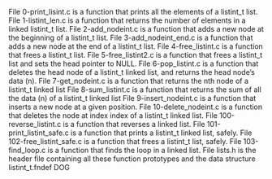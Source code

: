  
File 0-print_lisint.c is a function that prints all the elements of a listint_t list.
File 1-listint_len.c is a function that returns the number of elements in a linked listint_t list.
File 2-add_nodeint.c is a function that adds a new node at the beginning of a listint_t list.
File 3-add_nodeint_end.c is a function that adds a new node at the end of a listint_t list.
File 4-free_listint.c is a function that frees a listint_t list.
File 5-free_listint2.c is a function that frees a listint_t list and sets the head pointer to NULL.
File 6-pop_listint.c is a function that deletes the head node of a listint_t linked list, and returns the head node’s data (n).
File 7-get_nodeint.c is a function that returns the nth node of a listint_t linked list
File 8-sum_listint.c is a function that returns the sum of all the data (n) of a listint_t linked list
File 9-insert_nodeint.c is a function that inserts a new node at a given position.
File 10-delete_nodeint.c is a function that deletes the node at index index of a listint_t linked list.
File 100-reverse_listint.c is a function that reverses a linked list.
File 101-print_listint_safe.c is a function that prints a listint_t linked list, safely.
File 102-free_listint_safe.c is a function that frees a listint_t list, safely.
File 103-find_loop.c is a function that finds the loop in a linked list.
File lists.h is the header file containing all these function prototypes and the data structure listint_t.fndef DOG
